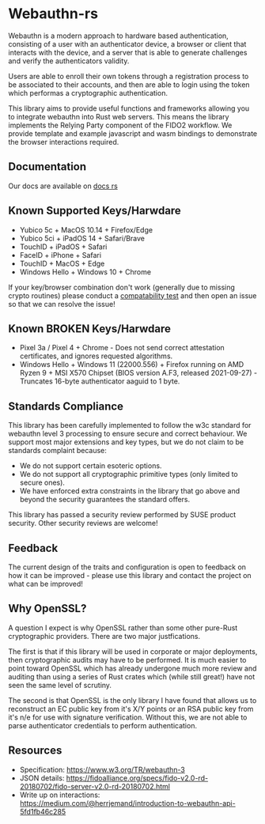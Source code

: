 
Webauthn-rs
==========

Webauthn is a modern approach to hardware based authentication, consisting of
a user with an authenticator device, a browser or client that interacts with the
device, and a server that is able to generate challenges and verify the
authenticators validity.

Users are able to enroll their own tokens through a registration process to
be associated to their accounts, and then are able to login using the token
which performas a cryptographic authentication.

This library aims to provide useful functions and frameworks allowing you to
integrate webauthn into Rust web servers. This means the library implements the
Relying Party component of the FIDO2 workflow. We provide template and
example javascript and wasm bindings to demonstrate the browser interactions required.

Documentation
-------------

Our docs are available on [docs rs](https://docs.rs/webauthn-rs/latest/webauthn_rs/)

Known Supported Keys/Harwdare
-----------------------------

* Yubico 5c + MacOS 10.14 + Firefox/Edge
* Yubico 5ci + iPadOS 14 + Safari/Brave
* TouchID + iPadOS + Safari
* FaceID + iPhone + Safari
* TouchID + MacOS + Edge
* Windows Hello + Windows 10 + Chrome

If your key/browser combination don't work (generally due to missing crypto routines)
please conduct a [compatability test](https://webauthn.firstyear.id.au/compat_test) and then open an issue so that we can resolve the issue!

Known BROKEN Keys/Harwdare
--------------------------

* Pixel 3a / Pixel 4 + Chrome - Does not send correct attestation certificates, and ignores requested algorithms.
* Windows Hello + Windows 11 (22000.556) + Firefox running on AMD Ryzen 9 + MSI X570 Chipset (BIOS version A.F3, released 2021-09-27) - Truncates 16-byte authenticator aaguid to 1 byte.

Standards Compliance
--------------------

This library has been carefully implemented to follow the w3c standard for webauthn level 3 processing
to ensure secure and correct behaviour. We support most major extensions and key types, but we do not claim
to be standards complaint because:

* We do not support certain esoteric options.
* We do not support all cryptographic primitive types (only limited to secure ones).
* We have enforced extra constraints in the library that go above and beyond the security guarantees the standard offers.

This library has passed a security review performed by SUSE product security. Other security reviews
are welcome!

Feedback
--------

The current design of the traits and configuration is open to feedback on how it
can be improved - please use this library and contact the project on what can be
improved!

Why OpenSSL?
------------

A question I expect is why OpenSSL rather than some other pure-Rust cryptographic
providers. There are two major justfications.

The first is that if this library will be used in corporate or major deployments,
then cryptographic audits may have to be performed. It is much easier to point
toward OpenSSL which has already undergone much more review and auditing than
using a series of Rust crates which (while still great!) have not seen the same
level of scrutiny.

The second is that OpenSSL is the only library I have found that allows us to
reconstruct an EC public key from it's X/Y points or an RSA public key from it's
n/e for use with signature verification.
Without this, we are not able to parse authenticator credentials to perform authentication.

Resources
---------

* Specification: https://www.w3.org/TR/webauthn-3
* JSON details: https://fidoalliance.org/specs/fido-v2.0-rd-20180702/fido-server-v2.0-rd-20180702.html
* Write up on interactions: https://medium.com/@herrjemand/introduction-to-webauthn-api-5fd1fb46c285



